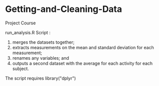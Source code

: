 # Getting-and-Cleaning-Data
Project Course

run_analysis.R Script : 
1) merges the datasets together; 
2) extracts measurements on the mean and standard deviation for each measurement; 
3) renames any variables; and 
4) outputs a second dataset with the average for each activity for each subject.

The script requires library("dplyr")
